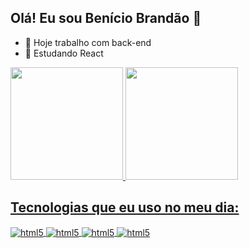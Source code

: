 ## Olá! Eu sou Benício Brandão 👋
- 🔨 Hoje trabalho com back-end
- 📗 Estudando React
<div>
 <a href="https://beacons.ai/Benicio227">
 <img height="180em" src="https://github-readme-stats.vercel.app/api?username=Benicio227&show_icons=true&theme=dark&include_all_commits=true&count_private=true"/>
 <img height="180em" src="https://github-readme-stats.vercel.app/api/top-langs/?username=Benicio227&layout=compact&langs_count=16&theme=dark"/>
</div> 

## Tecnologias que eu uso no meu dia:

<div style="display: inline_block"<br/>
 <img align="center" alt="html5" src="https://img.shields.io/badge/JavaScript-F7DF1E?style=for-the-badge&logo=javascript&logoColor=black"/>
 <img align="center" alt="html5" src="https://img.shields.io/badge/HTML5-E34F26?style=for-the-badge&logo=html5&logoColor=white"/>
 <img align="center" alt="html5" src="https://img.shields.io/badge/CSS3-1572B6?style=for-the-badge&logo=css3&logoColor=white"/>
  <img align="center" alt="html5" src="https://img.shields.io/badge/React-20232A?style=for-the-badge&logo=react&logoColor=61DAFB"/>
</div>
